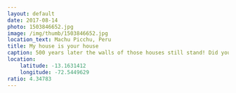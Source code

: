 ```yaml
---
layout: default
date: 2017-08-14
photo: 1503846652.jpg
image: /img/thumb/1503846652.jpg
location_text: Machu Picchu, Peru
title: My house is your house
caption: 500 years later the walls of those houses still stand! Did you know that this civilization did not invent the wheel at all?
location:
    latitude: -13.1631412
    longitude: -72.5449629
ratio: 4.34783
---
```

